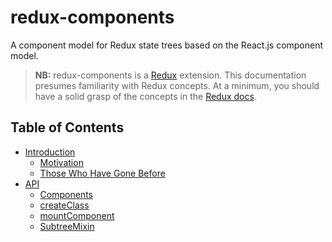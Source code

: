 # redux-components
A component model for Redux state trees based on the React.js component model.

> **NB:** redux-components is a [Redux](http://redux.js.org/) extension. This documentation presumes familiarity with Redux concepts. At a minimum, you should have a solid grasp of the concepts in the [Redux docs](http://redux.js.org).

## Table of Contents
* [Introduction](/docs/Introduction/README.md)
	* [Motivation](/docs/Introduction/Motivation.md)
	* [Those Who Have Gone Before](/docs/Introduction/RelatedWork.md)
* [API](/docs/API/README.md)
	* [Components](/docs/API/Components.md)
	* [createClass](/docs/API/createClass.md)
	* [mountComponent](/docs/API/mountComponent.md)
	* [SubtreeMixin](/docs/API/SubtreeMixin.md)
